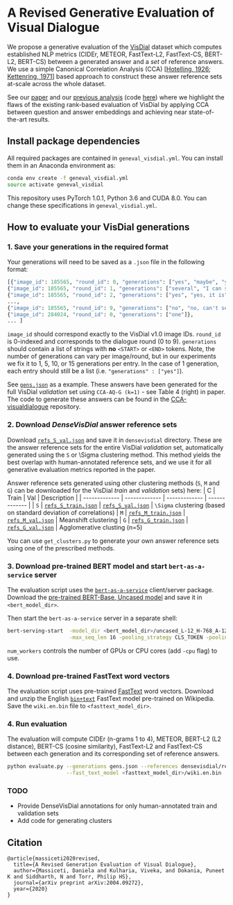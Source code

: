 # A Revised Generative Evaluation of Visual Dialogue

We propose a generative evaluation of the [VisDial](http://www.visualdialog.org) dataset which computes established NLP metrics (CIDEr, METEOR, FastText-L2, FastText-CS, BERT-L2, BERT-CS) between a generated answer and a _set_ of reference answers. We use a simple Canonical Correlation Analysis (CCA) [[Hotelling, 1926](https://academic.oup.com/biomet/article/28/3-4/321/220073); [Kettenring, 1971](https://www.jstor.org/stable/2334380?seq=1#metadata_info_tab_contents)] based approach to construct these answer reference sets at-scale across the whole dataset.

See our [paper](https://arxiv.org/abs/2004.09272) and our [previous analysis](http://arxiv.org/abs/1812.06417) (code [here](https://github.com/danielamassiceti/CCA-visualdialogue)) where we highlight the flaws of the existing rank-based evaluation of VisDial by applying CCA between question and answer embeddings and achieving near state-of-the-art results.

## Install package dependencies

All required packages are contained in `geneval_visdial.yml`. You can install them in an Anaconda environment as:

```bash
conda env create -f geneval_visdial.yml
source activate geneval_visdial
```
This repository uses PyTorch 1.0.1, Python 3.6 and CUDA 8.0. You can change these specifications in `geneval_visdial.yml`.

## How to evaluate your VisDial generations

### 1. Save your generations in the required format

Your generations will need to be saved as a `.json` file in the following format:
```python
[{"image_id": 185565, "round_id": 0, "generations": ["yes", "maybe", "yes, I think so"]}, 
{"image_id": 185565, "round_id": 1, "generations": ["several", "I can see two", "2, I think", "not sure"]}, 
{"image_id": 185565, "round_id": 2, "generations": ["yes", "yes, it is"]}, 
..., 
{"image_id": 185565, "round_id": 9, "generations": ["no", "no, can't see"]}, 
{"image_id": 284024, "round_id": 0, "generations": ["one"]}, 
... ]
```
`image_id` should correspond exactly to the VisDial v1.0 image IDs. `round_id` is 0-indexed and corresponds to the dialogue round (0 to 9). `generations` should contain a list of strings with **no** `<START>` or `<END>` tokens. Note, the number of generations can vary per image/round, but in our experiments we fix it to 1, 5, 10, or 15 generations per entry. In the case of 1 generation, each entry should still be a list (i.e. `"generations" : ["yes"]`).

See [`gens.json`](https://github.com/danielamassiceti/cca_visdial/blob/geneval_visdial/gens.json) as a example. These answers have been generated for the full VisDial _validation_ set using `CCA-AQ-G (k=1)` - see Table 4 (right) in paper. The code to generate these answers can be found in the [CCA-visualdialogue](https://github.com/danielamassiceti/CCA-visualdialogue) repository.

### 2. Download _DenseVisDial_ answer reference sets

Download [`refs_S_val.json`](https://www.robots.ox.ac.uk/~daniela/research/geneval_visdial/static/densevisdial/refs_S_val.json) and save it in `densevisdial` directory. These are the answer reference sets for the entire VisDial _validation_ set, automatically generated using the `S` or \Sigma clustering method. This method yields the best overlap with human-annotated reference sets, and we use it for all generative evaluation metrics reported in the paper.

Answer reference sets generated using other clustering methods (`S`, `M` and `G`) can be downloaded for the VisDial _train_ and _validation_ sets) here:
| C | Train | Val | Description |
| ------------- | ------------- | ------------- | ------------- |
| `S`  | [`refs_S_train.json`](https://www.robots.ox.ac.uk/~daniela/research/geneval_visdial/static/densevisdial/refs_S_train.json) | [`refs_S_val.json`](https://www.robots.ox.ac.uk/~daniela/research/geneval_visdial/static/densevisdial/refs_S_val.json)  | `\Sigma` clustering (based on standard deviation of correlations)
| `M`  | [`refs_M_train.json`](https://www.robots.ox.ac.uk/~daniela/research/geneval_visdial/static/densevisdial/refs_M_train.json) | [`refs_M_val.json`](https://www.robots.ox.ac.uk/~daniela/research/geneval_visdial/static/densevisdial/refs_M_val.json)  | Meanshift clustering
| `G`  | [`refs_G_train.json`](https://www.robots.ox.ac.uk/~daniela/research/geneval_visdial/static/densevisdial/refs_G_train.json) | [`refs_G_val.json`](https://www.robots.ox.ac.uk/~daniela/research/geneval_visdial/static/densevisdial/refs_G_val.json)  | Agglomerative clusting (n=5)

You can use `get_clusters.py` to generate your own answer reference sets using one of the prescribed methods.

### 3. Download pre-trained BERT model and start `bert-as-a-service` server

The evaluation script uses the [`bert-as-a-service`](https://github.com/hanxiao/bert-as-service) client/server package. Download the [pre-trained BERT-Base, Uncased model](https://storage.googleapis.com/bert_models/2018_10_18/uncased_L-12_H-768_A-12.zip) and save it in `<bert_model_dir>`.

Then start the `bert-as-a-service` server in a separate shell:
```bash
bert-serving-start  -model_dir <bert_model_dir>/uncased_L-12_H-768_A-12 -num_worker 2 \
                    -max_seq_len 16 -pooling_strategy CLS_TOKEN -pooling_layer -1
```
`num_workers` controls the number of GPUs or CPU cores (add `-cpu` flag) to use.

### 4. Download pre-trained FastText word vectors

The evaluation script uses pre-trained [FastText](https://fasttext.cc) word vectors. Download and unzip the English [`bin+text`](https://dl.fbaipublicfiles.com/fasttext/vectors-wiki/wiki.en.zip) FastText model pre-trained on Wikipedia. Save the `wiki.en.bin` file to `<fasttext_model_dir>`.

### 4. Run evaluation

The evaluation will compute CIDEr (n-grams 1 to 4), METEOR, BERT-L2 (L2 distance), BERT-CS (cosine similarity), FastText-L2 and FastText-CS between each generation and its corresponding set of reference answers.

```bash
python evaluate.py --generations gens.json --references densevisdial/refs_S_val.json> \
                   --fast_text_model <fasttext_model_dir>/wiki.en.bin
```

### TODO

* Provide DenseVisDial annotations for only human-annotated train and validation sets
* Add code for generating clusters 

## Citation

```
@article{massiceti2020revised,
  title={A Revised Generation Evaluation of Visual Dialogue},
  author={Massiceti, Daniela and Kulharia, Viveka, and Dokania, Puneet K and Siddharth, N and Torr, Philip HS},
  journal={arXiv preprint arXiv:2004.09272},
  year={2020}
}
```
